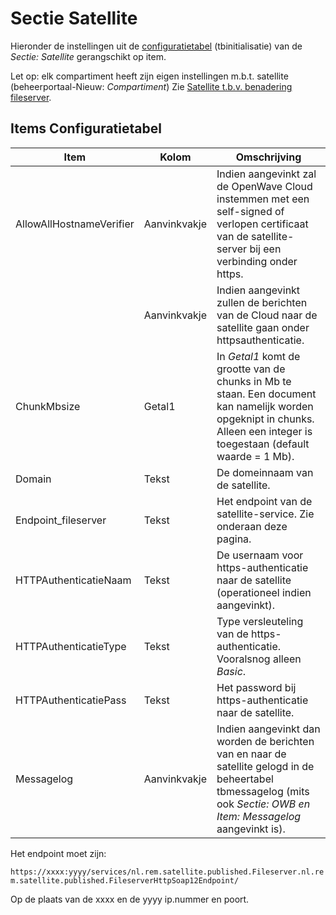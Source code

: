# Sectie Satellite

Hieronder de instellingen uit de [configuratietabel](/docs/instellen_inrichten/configuratie.md) (tbinitialisatie) van de _Sectie: Satellite_ gerangschikt op item.

Let op: elk compartiment heeft zijn eigen instellingen m.b.t. satellite (beheerportaal-Nieuw: _Compartiment_) Zie [Satellite t.b.v. benadering fileserver](/docs/instellen_inrichten/satellite_filesysteem.md).

## Items Configuratietabel

| Item                     | Kolom        | Omschrijving                                                               |
|--------------------------|--------------|----------------------------------------------------------------------------|
| AllowAllHostnameVerifier | Aanvinkvakje | Indien aangevinkt zal de OpenWave Cloud instemmen met een self-signed of verlopen certificaat van de satellite-server bij een verbinding onder https. |
|                          | Aanvinkvakje | Indien aangevinkt zullen de berichten van de Cloud naar de satellite gaan onder httpsauthenticatie. |
| ChunkMbsize              | Getal1       | In _Getal1_ komt de grootte van de chunks in Mb te staan. Een document kan namelijk worden opgeknipt in chunks. Alleen een integer is toegestaan (default waarde = 1 Mb). |
| Domain                   | Tekst        | De domeinnaam van de satellite.                                            |
| Endpoint_fileserver      | Tekst        | Het endpoint van de satellite-service. Zie onderaan deze pagina.           |
| HTTPAuthenticatieNaam    | Tekst        | De usernaam voor https-authenticatie naar de satellite (operationeel indien aangevinkt). |
| HTTPAuthenticatieType    | Tekst        | Type versleuteling van de https-authenticatie. Vooralsnog alleen _Basic_.  |
| HTTPAuthenticatiePass    | Tekst        | Het password bij https-authenticatie naar de satellite.                    |
| Messagelog               | Aanvinkvakje | Indien aangevinkt dan worden de berichten van en naar de satellite gelogd in de beheertabel tbmessagelog (mits ook _Sectie: OWB en Item: Messagelog_ aangevinkt is). |

Het endpoint moet zijn:

`https://xxxx:yyyy/services/nl.rem.satellite.published.Fileserver.nl.rem.satellite.published.FileserverHttpSoap12Endpoint/`

Op de plaats van de xxxx en de yyyy ip.nummer en poort.

